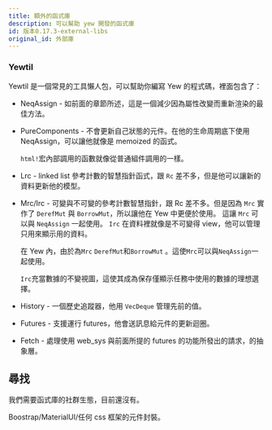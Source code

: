 ```yaml
---
title: 額外的函式庫
description: 可以幫助 yew 開發的函式庫
id: 版本0.17.3-external-libs
original_id: 外部庫
---
```


### Yewtil

Yewtil 是一個常見的工具懶人包，可以幫助你編寫 Yew 的程式碼，裡面包含了：

- NeqAssign - 如前面的章節所述，這是一個減少因為屬性改變而重新渲染的最佳方法。

- PureComponents - 不會更新自己狀態的元件。在他的生命周期底下使用 NeqAssign，可以讓他就像是 memoized 的函式。

    `html!`宏內部調用的函數就像從普通組件調用的一樣。

- Lrc - linked list 參考計數的智慧指針函式，跟 `Rc` 差不多，但是他可以讓新的資料更新他的模型。

- Mrc/Irc - 可變與不可變的參考計數智慧指針，跟 Rc 差不多。但是因為 `Mrc` 實作了 `DerefMut` 與 `BorrowMut`，所以讓他在 Yew 中更便於使用。 這讓 `Mrc` 可以與 `NeqAssign` 一起使用。 `Irc` 在資料裡就像是不可變得 view，他可以管理只用來顯示用的資料。

    在 Yew 內，由於為`Mrc` `DerefMut`和`BorrowMut` 。這使`Mrc`可以與`NeqAssign`一起使用。

    `Irc`充當數據的不變視圖，這使其成為保存僅顯示任務中使用的數據的理想選擇。

- History - 一個歷史追蹤器，他用 `VecDeque` 管理先前的值。

- Futures - 支援運行 futures，他會送訊息給元件的更新迴圈。

- Fetch - 處理使用 web_sys 與前面所提的 futures 的功能所發出的請求，的抽象層。

## 尋找

我們需要函式庫的社群生態，目前還沒有。

Boostrap/MaterialUI/任何 css 框架的元件封裝。
